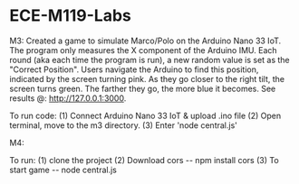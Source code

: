 # ECE-M119-Labs

M3: Created a game to simulate Marco/Polo on the Arduino Nano 33 IoT. The program only measures the X component of the Arduino IMU. Each round (aka each 
time the program is run), a new random value is set as the "Correct Position". 
Users navigate the Arduino to find this position, indicated by the screen turning pink. As they go closer to the right tilt, the screen turns green.
The farther they go, the more blue it becomes. See results @: http://127.0.0.1:3000. 

To run code: 
(1) Connect Arduino Nano 33 IoT & upload .ino file
(2) Open terminal, move to the m3 directory. 
(3) Enter 'node central.js'

M4: 

To run: 
(1) clone the project
(2) Download cors -- npm install cors
(3) To start game -- node central.js
